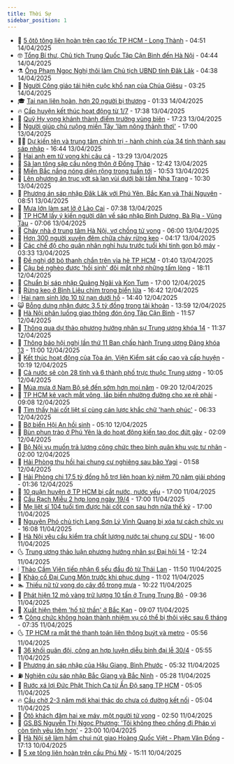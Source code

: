 ```yaml
---
title: Thời Sự
sidebar_position: 1
---
```


<!-- vnexpress-thoi-su:START -->
- 🦒 [5 ôtô tông liên hoàn trên cao tốc TP HCM - Long Thành](https://vnexpress.net/5-oto-tong-lien-hoan-tren-cao-toc-tp-hcm-long-thanh-4873735.html) - 04:51 14/04/2025
- 🤓 [Tổng Bí thư, Chủ tịch Trung Quốc Tập Cận Bình đến Hà Nội](https://vnexpress.net/tong-bi-thu-chu-tich-trung-quoc-tap-can-binh-den-ha-noi-4873657.html) - 04:44 14/04/2025
- ⚗️ [Ông Phạm Ngọc Nghị thôi làm Chủ tịch UBND tỉnh Đăk Lăk](https://vnexpress.net/ong-pham-ngoc-nghi-thoi-lam-chu-tich-ubnd-tinh-dak-lak-4865085.html) - 04:38 14/04/2025
- 🌊 [Người Công giáo tái hiện cuộc khổ nạn của Chúa Giêsu](https://vnexpress.net/nguoi-cong-giao-tai-hien-cuoc-kho-nan-cua-chua-giesu-4873517.html) - 03:25 14/04/2025
- 🎓 [Tai nạn liên hoàn, hơn 20 người bị thương](https://vnexpress.net/tai-nan-lien-hoan-hon-20-nguoi-bi-thuong-4873554.html) - 01:33 14/04/2025
- 🔥 [Cấp huyện kết thúc hoạt động từ 1/7](https://vnexpress.net/cap-huyen-ket-thuc-hoat-dong-tu-1-7-4873511.html) - 17:38 13/04/2025
- 🦏 [Quỹ Hy vọng khánh thành điểm trường vùng biên](https://vnexpress.net/quy-hy-vong-khanh-thanh-diem-truong-vung-bien-4873436.html) - 17:23 13/04/2025
- 👺 [Người giúp chủ ruộng miền Tây &#39;làm nông thảnh thơi&#39;](https://vnexpress.net/nguoi-giup-chu-ruong-mien-tay-lam-nong-thanh-thoi-4873002.html) - 17:00 13/04/2025
- 🧑‍🏫 [Dự kiến tên và trung tâm chính trị - hành chính của 34 tỉnh thành sau sáp nhập](https://vnexpress.net/du-kien-ten-va-trung-tam-chinh-tri-hanh-chinh-cua-34-tinh-thanh-sau-sap-nhap-4873505.html) - 16:44 13/04/2025
- 🚦 [Hai anh em tử vong khi câu cá](https://vnexpress.net/hai-anh-em-tu-vong-khi-cau-ca-4873470.html) - 13:29 13/04/2025
- 🎉 [Sà lan tông sập cầu nông thôn ở Đồng Tháp](https://vnexpress.net/sa-lan-tong-sap-cau-nong-thon-o-dong-thap-4873462.html) - 12:42 13/04/2025
- 🦒 [Miền Bắc nắng nóng diện rộng trong tuần tới](https://vnexpress.net/mien-bac-nang-nong-dien-rong-trong-tuan-toi-4873447.html) - 10:53 13/04/2025
- 🤗 [Lên phương án trục vớt sà lan vùi dưới bãi tắm Nha Trang](https://vnexpress.net/len-phuong-an-truc-vot-sa-lan-vui-duoi-bai-tam-nha-trang-4873406.html) - 10:30 13/04/2025
- 💼 [Phương án sáp nhập Đăk Lăk với Phú Yên, Bắc Kạn và Thái Nguyên](https://vnexpress.net/phuong-an-sap-nhap-dak-lak-voi-phu-yen-bac-kan-va-thai-nguyen-4873333.html) - 08:51 13/04/2025
- 🤩 [Mưa lớn làm sạt lở ở Lào Cai](https://vnexpress.net/mua-lon-lam-sat-lo-o-lao-cai-4873405.html) - 07:38 13/04/2025
- 🤡 [TP HCM lấy ý kiến người dân về sáp nhập Bình Dương, Bà Rịa - Vũng Tàu](https://vnexpress.net/tp-hcm-lay-y-kien-nguoi-dan-ve-sap-nhap-binh-duong-ba-ria-vung-tau-4873402.html) - 07:06 13/04/2025
- 💯 [Cháy nhà ở trung tâm Hà Nội, vợ chồng tử vong](https://vnexpress.net/chay-nha-o-trung-tam-ha-noi-vo-chong-tu-vong-4873390.html) - 06:00 13/04/2025
- 👺 [Hơn 300 người xuyên đêm chữa cháy rừng keo](https://vnexpress.net/hon-300-nguoi-xuyen-dem-chua-chay-rung-keo-4873332.html) - 04:17 13/04/2025
- 🌮 [Các chế độ cho quân nhân nghỉ hưu trước tuổi khi tinh gọn bộ máy](https://vnexpress.net/cac-che-do-cho-quan-nhan-nghi-huu-truoc-tuoi-khi-tinh-gon-bo-may-4873309.html) - 03:33 13/04/2025
- 🥸 [Đề nghị dỡ bỏ thanh chắn trên vỉa hè TP HCM](https://vnexpress.net/de-nghi-do-bo-thanh-chan-tren-via-he-tp-hcm-4873311.html) - 01:40 13/04/2025
- 🐻 [Cậu bé nghèo được &#39;hồi sinh&#39; đôi mắt nhờ những tấm lòng](https://vnexpress.net/cau-be-ngheo-duoc-hoi-sinh-doi-mat-nho-nhung-tam-long-4871432.html) - 18:11 12/04/2025
- 👀 [Chuẩn bị sáp nhập Quảng Ngãi và Kon Tum](https://vnexpress.net/chuan-bi-sap-nhap-quang-ngai-va-kon-tum-4873249.html) - 17:00 12/04/2025
- 🤔 [Rừng keo ở Bình Liêu chìm trong biển lửa](https://vnexpress.net/rung-keo-o-binh-lieu-chim-trong-bien-lua-4873283.html) - 16:42 12/04/2025
- 🕯 [Hai nam sinh lớp 10 tử nạn dưới hồ](https://vnexpress.net/hai-nam-sinh-lop-10-tu-nan-duoi-ho-4873254.html) - 14:40 12/04/2025
- 😺 [Bỗng dưng nhận được 3,5 tỷ đồng trong tài khoản](https://vnexpress.net/bong-dung-nhan-duoc-3-5-ty-dong-trong-tai-khoan-4873248.html) - 13:59 12/04/2025
- 🦆 [Hà Nội phân luồng giao thông đón ông Tập Cận Bình](https://vnexpress.net/ha-noi-phan-luong-giao-thong-don-ong-tap-can-binh-4873213.html) - 11:57 12/04/2025
- 🧰 [Thông qua dự thảo phương hướng nhân sự Trung ương khóa 14](https://vnexpress.net/thong-qua-du-thao-phuong-huong-nhan-su-trung-uong-khoa-14-4873218.html) - 11:37 12/04/2025
- 🦍 [Thông báo hội nghị lần thứ 11 Ban chấp hành Trung ương Đảng khóa 13](https://vnexpress.net/thong-bao-hoi-nghi-lan-thu-11-ban-chap-hanh-trung-uong-dang-khoa-13-4873238.html) - 11:00 12/04/2025
- 🧰 [Kết thúc hoạt động của Tòa án, Viện Kiểm sát cấp cao và cấp huyện](https://vnexpress.net/ket-thuc-hoat-dong-cua-toa-an-vien-kiem-sat-cap-cao-va-cap-huyen-4873212.html) - 10:19 12/04/2025
- 💃 [Cả nước sẽ còn 28 tỉnh và 6 thành phố trực thuộc Trung ương](https://vnexpress.net/ca-nuoc-se-con-28-tinh-va-6-thanh-pho-truc-thuoc-trung-uong-4873188.html) - 10:05 12/04/2025
- 🧰 [Mùa mưa ở Nam Bộ sẽ đến sớm hơn mọi năm](https://vnexpress.net/mua-mua-o-nam-bo-se-den-som-hon-moi-nam-4873071.html) - 09:20 12/04/2025
- 🚀 [TP HCM kẻ vạch mắt võng, lắp biển nhường đường cho xe rẽ phải](https://vnexpress.net/tp-hcm-ke-vach-mat-vong-lap-bien-nhuong-duong-cho-xe-re-phai-4873170.html) - 09:08 12/04/2025
- 🎊 [Tìm thấy hài cốt liệt sĩ cùng cán lược khắc chữ &#39;hạnh phúc&#39;](https://vnexpress.net/tim-thay-hai-cot-liet-si-cung-can-luoc-khac-chu-hanh-phuc-4873122.html) - 06:33 12/04/2025
- 🤭 [Bờ biển Hội An hồi sinh](https://vnexpress.net/bo-bien-hoi-an-hoi-sinh-4872809.html) - 05:10 12/04/2025
- 🤗 [Bùn phun trào ở Phú Yên là do hoạt động kiến tạo dọc đứt gãy](https://vnexpress.net/bun-phun-trao-o-phu-yen-la-do-hoat-dong-kien-tao-doc-dut-gay-4872958.html) - 02:09 12/04/2025
- 🌈 [Bộ Nội vụ muốn trả lương công chức theo bình quân khu vực tư nhân](https://vnexpress.net/bo-noi-vu-muon-tra-luong-cong-chuc-theo-binh-quan-khu-vuc-tu-nhan-4872843.html) - 02:00 12/04/2025
- 🦣 [Hải Phòng thu hồi hai chung cư nghiêng sau bão Yagi](https://vnexpress.net/hai-phong-thu-hoi-hai-chung-cu-nghieng-sau-bao-yagi-4872635.html) - 01:58 12/04/2025
- 🎡 [Hải Phòng chi 17,5 tỷ đồng hỗ trợ liên hoan kỷ niệm 70 năm giải phóng](https://vnexpress.net/hai-phong-chi-17-5-ty-dong-ho-tro-lien-hoan-ky-niem-70-nam-giai-phong-4873028.html) - 01:36 12/04/2025
- 🦏 [10 quận huyện ở TP HCM bị cắt nước, nước yếu](https://vnexpress.net/10-quan-huyen-o-tp-hcm-bi-cat-nuoc-nuoc-yeu-4872889.html) - 17:00 11/04/2025
- 🎊 [Cầu Rạch Miễu 2 hợp long ngày 19/4](https://vnexpress.net/cau-rach-mieu-2-hop-long-ngay-19-4-4872845.html) - 17:00 11/04/2025
- 🫶 [Mẹ liệt sĩ 104 tuổi tìm được hài cốt con sau hơn nửa thế kỷ](https://vnexpress.net/me-liet-si-104-tuoi-tim-duoc-hai-cot-con-sau-hon-nua-the-ky-4872197.html) - 17:00 11/04/2025
- 🤔 [Nguyên Phó chủ tịch Lạng Sơn Lý Vinh Quang bị xóa tư cách chức vụ](https://vnexpress.net/nguyen-pho-chu-tich-lang-son-ly-vinh-quang-bi-xoa-tu-cach-chuc-vu-4872980.html) - 16:08 11/04/2025
- 🤠 [Hà Nội yêu cầu kiểm tra chất lượng nước tại chung cư SDU](https://vnexpress.net/ha-noi-yeu-cau-kiem-tra-chat-luong-nuoc-tai-chung-cu-sdu-4872959.html) - 16:00 11/04/2025
- 🌜 [Trung ương thảo luận phương hướng nhân sự Đại hội 14](https://vnexpress.net/trung-uong-thao-luan-phuong-huong-nhan-su-dai-hoi-14-4872946.html) - 12:24 11/04/2025
- 🕯 [Thảo Cầm Viên tiếp nhận 6 sếu đầu đỏ từ Thái Lan](https://vnexpress.net/thao-cam-vien-tiep-nhan-6-seu-dau-do-tu-thai-lan-4872933.html) - 11:50 11/04/2025
- 🤔 [Khảo cổ Đại Cung Môn trước khi phục dựng](https://vnexpress.net/khao-co-dai-cung-mon-truoc-khi-phuc-dung-4872868.html) - 11:02 11/04/2025
- 🏊 [Thiếu nữ tử vong do cây đổ trong mưa](https://vnexpress.net/thieu-nu-tu-vong-do-cay-do-trong-mua-4872893.html) - 10:22 11/04/2025
- 🌮 [Phát hiện 12 mỏ vàng trữ lượng 10 tấn ở Trung Trung Bộ](https://vnexpress.net/phat-hien-12-mo-vang-tru-luong-10-tan-o-trung-trung-bo-4872852.html) - 09:36 11/04/2025
- 🫣 [Xuất hiện thêm &#39;hố tử thần&#39; ở Bắc Kạn](https://vnexpress.net/xuat-hien-them-ho-tu-than-o-bac-kan-4872823.html) - 09:07 11/04/2025
- ⚗️ [Công chức không hoàn thành nhiệm vụ có thể bị thôi việc sau 6 tháng](https://vnexpress.net/cong-chuc-khong-hoan-thanh-nhiem-vu-co-the-bi-thoi-viec-sau-6-thang-4872759.html) - 07:35 11/04/2025
- 🌜 [TP HCM ra mắt thẻ thanh toán liên thông buýt và metro](https://vnexpress.net/tp-hcm-ra-mat-the-thanh-toan-lien-thong-buyt-va-metro-4872743.html) - 05:56 11/04/2025
- 🌁 [36 khối quân đội, công an hợp luyện diễu binh đại lễ 30/4](https://vnexpress.net/36-khoi-quan-doi-cong-an-hop-luyen-dieu-binh-dai-le-30-4-4872664.html) - 05:55 11/04/2025
- 🐲 [Phương án sáp nhập của Hậu Giang, Bình Phước](https://vnexpress.net/phuong-an-sap-nhap-cua-hau-giang-binh-phuoc-4872717.html) - 05:32 11/04/2025
- ⛽️ [Nghiên cứu sáp nhập Bắc Giang và Bắc Ninh](https://vnexpress.net/nghien-cuu-sap-nhap-bac-giang-va-bac-ninh-4872726.html) - 05:28 11/04/2025
- 🗽 [Rước xá lợi Đức Phật Thích Ca từ Ấn Độ sang TP HCM](https://vnexpress.net/ruoc-xa-loi-duc-phat-thich-ca-tu-an-do-sang-tp-hcm-4872695.html) - 05:05 11/04/2025
- 🔥 [Cầu chờ 2-3 năm mới khai thác do chưa có đường kết nối](https://vnexpress.net/cau-cho-2-3-nam-moi-khai-thac-do-chua-co-duong-ket-noi-4872692.html) - 05:04 11/04/2025
- 💯 [Ôtô khách đâm hai xe máy, một người tử vong](https://vnexpress.net/oto-khach-dam-hai-xe-may-mot-nguoi-tu-vong-4872596.html) - 02:50 11/04/2025
- 🦆 [GS.BS Nguyễn Thị Ngọc Phượng: &#39;Tôi không theo chồng đi Pháp vì còn tình yêu lớn hơn&#39;](https://vnexpress.net/gs-bs-nguyen-thi-ngoc-phuong-toi-khong-theo-chong-di-phap-vi-con-tinh-yeu-lon-hon-4872384.html) - 23:00 10/04/2025
- 🫣 [Hà Nội sẽ làm hầm chui nút giao Hoàng Quốc Việt - Phạm Văn Đồng](https://vnexpress.net/ha-noi-se-lam-ham-chui-nut-giao-hoang-quoc-viet-pham-van-dong-4872489.html) - 17:13 10/04/2025
- 🤡 [5 xe tông liên hoàn trên cầu Phú Mỹ](https://vnexpress.net/5-xe-tong-lien-hoan-tren-cau-phu-my-4872492.html) - 15:11 10/04/2025<!-- vnexpress-thoi-su:END -->
